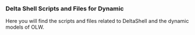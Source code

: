 ### Delta Shell Scripts and Files for Dynamic

Here you will find the scripts and files related to DeltaShell and the dynamic models
of OLW.



